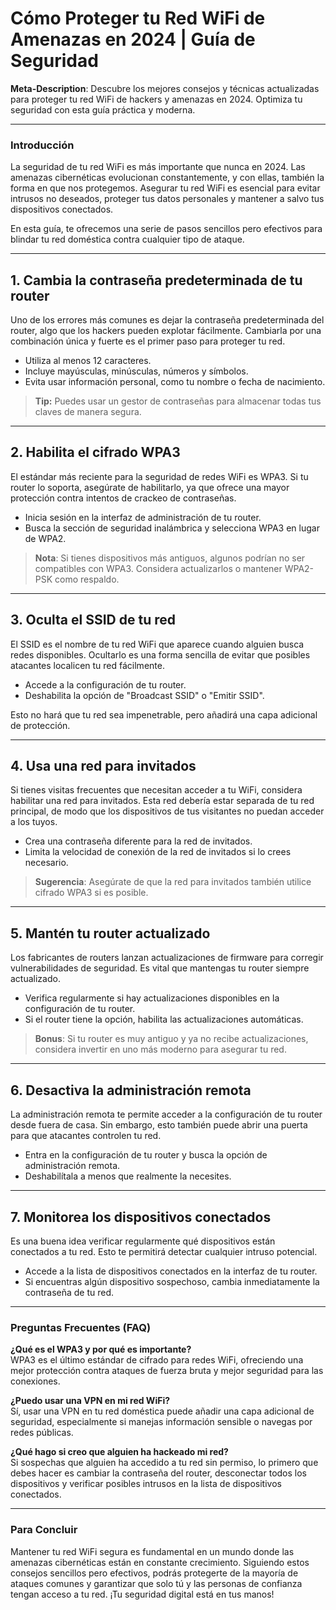 # Cómo Proteger tu Red WiFi de Amenazas en 2024 | Guía de Seguridad

**Meta-Description**: Descubre los mejores consejos y técnicas actualizadas para proteger tu red WiFi de hackers y amenazas en 2024. Optimiza tu seguridad con esta guía práctica y moderna.

---

### Introducción

La seguridad de tu red WiFi es más importante que nunca en 2024. Las amenazas cibernéticas evolucionan constantemente, y con ellas, también la forma en que nos protegemos. Asegurar tu red WiFi es esencial para evitar intrusos no deseados, proteger tus datos personales y mantener a salvo tus dispositivos conectados. 

En esta guía, te ofrecemos una serie de pasos sencillos pero efectivos para blindar tu red doméstica contra cualquier tipo de ataque.

---

## 1. **Cambia la contraseña predeterminada de tu router**

Uno de los errores más comunes es dejar la contraseña predeterminada del router, algo que los hackers pueden explotar fácilmente. Cambiarla por una combinación única y fuerte es el primer paso para proteger tu red.

- Utiliza al menos 12 caracteres.
- Incluye mayúsculas, minúsculas, números y símbolos.
- Evita usar información personal, como tu nombre o fecha de nacimiento.

> **Tip:** Puedes usar un gestor de contraseñas para almacenar todas tus claves de manera segura.

---

## 2. **Habilita el cifrado WPA3**

El estándar más reciente para la seguridad de redes WiFi es WPA3. Si tu router lo soporta, asegúrate de habilitarlo, ya que ofrece una mayor protección contra intentos de crackeo de contraseñas.

- Inicia sesión en la interfaz de administración de tu router.
- Busca la sección de seguridad inalámbrica y selecciona WPA3 en lugar de WPA2.

> **Nota**: Si tienes dispositivos más antiguos, algunos podrían no ser compatibles con WPA3. Considera actualizarlos o mantener WPA2-PSK como respaldo.

---

## 3. **Oculta el SSID de tu red**

El SSID es el nombre de tu red WiFi que aparece cuando alguien busca redes disponibles. Ocultarlo es una forma sencilla de evitar que posibles atacantes localicen tu red fácilmente.

- Accede a la configuración de tu router.
- Deshabilita la opción de "Broadcast SSID" o "Emitir SSID".
  
Esto no hará que tu red sea impenetrable, pero añadirá una capa adicional de protección.

---

## 4. **Usa una red para invitados**

Si tienes visitas frecuentes que necesitan acceder a tu WiFi, considera habilitar una red para invitados. Esta red debería estar separada de tu red principal, de modo que los dispositivos de tus visitantes no puedan acceder a los tuyos.

- Crea una contraseña diferente para la red de invitados.
- Limita la velocidad de conexión de la red de invitados si lo crees necesario.

> **Sugerencia**: Asegúrate de que la red para invitados también utilice cifrado WPA3 si es posible.

---

## 5. **Mantén tu router actualizado**

Los fabricantes de routers lanzan actualizaciones de firmware para corregir vulnerabilidades de seguridad. Es vital que mantengas tu router siempre actualizado.

- Verifica regularmente si hay actualizaciones disponibles en la configuración de tu router.
- Si el router tiene la opción, habilita las actualizaciones automáticas.

> **Bonus**: Si tu router es muy antiguo y ya no recibe actualizaciones, considera invertir en uno más moderno para asegurar tu red.

---

## 6. **Desactiva la administración remota**

La administración remota te permite acceder a la configuración de tu router desde fuera de casa. Sin embargo, esto también puede abrir una puerta para que atacantes controlen tu red.

- Entra en la configuración de tu router y busca la opción de administración remota.
- Deshabilítala a menos que realmente la necesites.

---

## 7. **Monitorea los dispositivos conectados**

Es una buena idea verificar regularmente qué dispositivos están conectados a tu red. Esto te permitirá detectar cualquier intruso potencial.

- Accede a la lista de dispositivos conectados en la interfaz de tu router.
- Si encuentras algún dispositivo sospechoso, cambia inmediatamente la contraseña de tu red.

---

### Preguntas Frecuentes (FAQ)

**¿Qué es el WPA3 y por qué es importante?**  
WPA3 es el último estándar de cifrado para redes WiFi, ofreciendo una mejor protección contra ataques de fuerza bruta y mejor seguridad para las conexiones.

**¿Puedo usar una VPN en mi red WiFi?**  
Sí, usar una VPN en tu red doméstica puede añadir una capa adicional de seguridad, especialmente si manejas información sensible o navegas por redes públicas.

**¿Qué hago si creo que alguien ha hackeado mi red?**  
Si sospechas que alguien ha accedido a tu red sin permiso, lo primero que debes hacer es cambiar la contraseña del router, desconectar todos los dispositivos y verificar posibles intrusos en la lista de dispositivos conectados.

---

### Para Concluir

Mantener tu red WiFi segura es fundamental en un mundo donde las amenazas cibernéticas están en constante crecimiento. Siguiendo estos consejos sencillos pero efectivos, podrás protegerte de la mayoría de ataques comunes y garantizar que solo tú y las personas de confianza tengan acceso a tu red. ¡Tu seguridad digital está en tus manos!